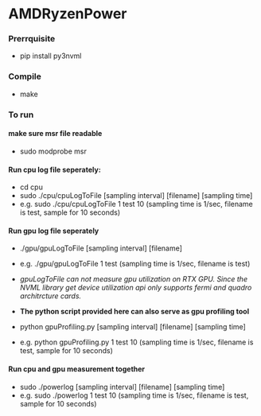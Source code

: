 # AMDRyzenPower

### Prerrquisite
* pip install py3nvml

### Compile
* make 

### To run 
#### make sure msr file readable 
* sudo modprobe msr
  
#### Run cpu log file seperately:
* cd cpu
* sudo ./cpu/cpuLogToFile [sampling interval] [filename] [sampling time] 
* e.g. sudo ./cpu/cpuLogToFile 1 test 10     (sampling time is 1/sec, filename is test, sample for 10 seconds)

#### Run gpu log file seperately 
* ./gpu/gpuLogToFile [sampling interval] [filename]
* e.g. ./gpu/gpuLogToFile 1 test      (sampling time is 1/sec, filename is test)
* *gpuLogToFile can not measure gpu utilization on RTX GPU. Since the NVML library get device utilization api only supports fermi and quadro architrcture cards.*

* **The python script provided here can also serve as gpu profiling tool**
* python gpuProfiling.py [sampling interval] [filename] [sampling time] 
* e.g. python gpuProfiling.py 1 test 10     (sampling time is 1/sec, filename is test, sample for 10 seconds)
  
#### Run cpu and gpu measurement together 
* sudo ./powerlog [sampling interval] [filename] [sampling time]
* e.g. sudo ./powerlog 1 test 10      (sampling time is 1/sec, filename is test, sample for 10 seconds)
